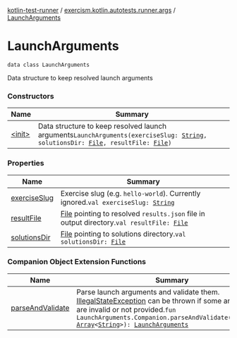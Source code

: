 [kotlin-test-runner](../../index.md) / [exercism.kotlin.autotests.runner.args](../index.md) / [LaunchArguments](./index.md)

# LaunchArguments

`data class LaunchArguments`

Data structure to keep resolved launch arguments

### Constructors

| Name | Summary |
|---|---|
| [&lt;init&gt;](-init-.md) | Data structure to keep resolved launch arguments`LaunchArguments(exerciseSlug: `[`String`](https://kotlinlang.org/api/latest/jvm/stdlib/kotlin/-string/index.html)`, solutionsDir: `[`File`](https://docs.oracle.com/javase/6/docs/api/java/io/File.html)`, resultFile: `[`File`](https://docs.oracle.com/javase/6/docs/api/java/io/File.html)`)` |

### Properties

| Name | Summary |
|---|---|
| [exerciseSlug](exercise-slug.md) | Exercise slug (e.g. `hello-world`). Currently ignored.`val exerciseSlug: `[`String`](https://kotlinlang.org/api/latest/jvm/stdlib/kotlin/-string/index.html) |
| [resultFile](result-file.md) | [File](https://docs.oracle.com/javase/6/docs/api/java/io/File.html) pointing to resolved `results.json` file in output directory.`val resultFile: `[`File`](https://docs.oracle.com/javase/6/docs/api/java/io/File.html) |
| [solutionsDir](solutions-dir.md) | [File](https://docs.oracle.com/javase/6/docs/api/java/io/File.html) pointing to solutions directory.`val solutionsDir: `[`File`](https://docs.oracle.com/javase/6/docs/api/java/io/File.html) |

### Companion Object Extension Functions

| Name | Summary |
|---|---|
| [parseAndValidate](../parse-and-validate.md) | Parse launch arguments and validate them. [IllegalStateException](https://kotlinlang.org/api/latest/jvm/stdlib/kotlin/-illegal-state-exception/index.html) can be thrown if some arguments are invalid or not provided.`fun LaunchArguments.Companion.parseAndValidate(arguments: `[`Array`](https://kotlinlang.org/api/latest/jvm/stdlib/kotlin/-array/index.html)`<`[`String`](https://kotlinlang.org/api/latest/jvm/stdlib/kotlin/-string/index.html)`>): `[`LaunchArguments`](./index.md) |
